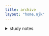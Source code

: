 ```yaml
---
title: archive
layout: "home.njk"
---
```


<div class="archive-text">
    <details>
        <summary>study notes</summary>
        <ul>
            {% assign studyCollection = collections.study | sort: "date" | reverse %}

            {% for study in studyCollection %}
                <li> <a href="{{study.url}}">{{study.data.title}} ({{study.data.date | postDate }}) </a> </li>
            {% endfor %}
        </ul>
    </details>

    <details>
        <summary>journal entries</summary>
        <ul>
            {% assign journalCollection = collections.journal | sort: "date" | reverse %}

            {% for journal in journalCollection %}
                <li><a href="{{journal.url}}">{{journal.data.title}} ({{journal.data.date | postDate }})</li>
            {% endfor %}
        </ul>
    </details>
    
</div>
